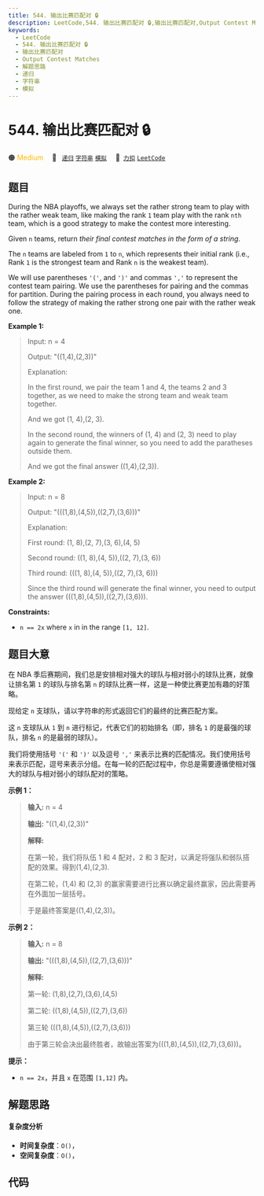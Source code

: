 ```yaml
---
title: 544. 输出比赛匹配对 🔒
description: LeetCode,544. 输出比赛匹配对 🔒,输出比赛匹配对,Output Contest Matches,解题思路,递归,字符串,模拟
keywords:
  - LeetCode
  - 544. 输出比赛匹配对 🔒
  - 输出比赛匹配对
  - Output Contest Matches
  - 解题思路
  - 递归
  - 字符串
  - 模拟
---
```


# 544. 输出比赛匹配对 🔒

🟠 <font color=#ffb800>Medium</font>&emsp; 🔖&ensp; [`递归`](/tag/recursion.md) [`字符串`](/tag/string.md) [`模拟`](/tag/simulation.md)&emsp; 🔗&ensp;[`力扣`](https://leetcode.cn/problems/output-contest-matches) [`LeetCode`](https://leetcode.com/problems/output-contest-matches)

## 题目

During the NBA playoffs, we always set the rather strong team to play with the
rather weak team, like making the rank `1` team play with the rank `nth` team,
which is a good strategy to make the contest more interesting.

Given `n` teams, return _their final contest matches in the form of a string_.

The `n` teams are labeled from `1` to `n`, which represents their initial rank
(i.e., Rank `1` is the strongest team and Rank `n` is the weakest team).

We will use parentheses `'('`, and `')'` and commas `','` to represent the
contest team pairing. We use the parentheses for pairing and the commas for
partition. During the pairing process in each round, you always need to follow
the strategy of making the rather strong one pair with the rather weak one.



**Example 1:**

> Input: n = 4
> 
> Output: "((1,4),(2,3))"
> 
> Explanation:
> 
> In the first round, we pair the team 1 and 4, the teams 2 and 3 together, as we need to make the strong team and weak team together.
> 
> And we got (1, 4),(2, 3).
> 
> In the second round, the winners of (1, 4) and (2, 3) need to play again to generate the final winner, so you need to add the paratheses outside them.
> 
> And we got the final answer ((1,4),(2,3)).

**Example 2:**

> Input: n = 8
> 
> Output: "(((1,8),(4,5)),((2,7),(3,6)))"
> 
> Explanation:
> 
> First round: (1, 8),(2, 7),(3, 6),(4, 5)
> 
> Second round: ((1, 8),(4, 5)),((2, 7),(3, 6))
> 
> Third round: (((1, 8),(4, 5)),((2, 7),(3, 6)))
> 
> Since the third round will generate the final winner, you need to output the answer (((1,8),(4,5)),((2,7),(3,6))).

**Constraints:**

  * `n == 2x` where `x` in in the range `[1, 12]`.


## 题目大意



在 NBA 季后赛期间，我们总是安排相对强大的球队与相对弱小的球队比赛，就像让排名第 `1` 的球队与排名第 `n`
的球队比赛一样，这是一种使比赛更加有趣的好策略。

现给定 `n` 支球队，请以字符串的形式返回它们的最终的比赛匹配方案。

这 `n` 支球队从 `1` 到 `n` 进行标记，代表它们的初始排名（即，排名 `1` 的是最强的球队，排名 `n` 的是最弱的球队）。

我们将使用括号 `'('` 和 `')'` 以及逗号 `','`
来表示比赛的匹配情况。我们使用括号来表示匹配，逗号来表示分组。在每一轮的匹配过程中，你总是需要遵循使相对强大的球队与相对弱小的球队配对的策略。



**示例 1：**

> 
> 
> 
> 
> 
> **输入:** n = 4
> 
> **输出:** "((1,4),(2,3))"
> 
> **解释:** 
> 
> 在第一轮，我们将队伍 1 和 4 配对，2 和 3 配对，以满足将强队和弱队搭配的效果。得到(1,4),(2,3).
> 
> 在第二轮，(1,4) 和 (2,3) 的赢家需要进行比赛以确定最终赢家，因此需要再在外面加一层括号。
> 
> 于是最终答案是((1,4),(2,3))。
> 
> 

**示例 2：**

> 
> 
> 
> 
> 
> **输入:** n = 8
> 
> **输出:** "(((1,8),(4,5)),((2,7),(3,6)))"
> 
> **解释:** 
> 
> 第一轮: (1,8),(2,7),(3,6),(4,5)
> 
> 第二轮: ((1,8),(4,5)),((2,7),(3,6))
> 
> 第三轮 (((1,8),(4,5)),((2,7),(3,6)))
> 
> 由于第三轮会决出最终胜者，故输出答案为(((1,8),(4,5)),((2,7),(3,6)))。
> 
> 



**提示：**

  * `n == 2x`，并且 `x` 在范围 `[1,12]` 内。


## 解题思路

#### 复杂度分析

- **时间复杂度**：`O()`，
- **空间复杂度**：`O()`，

## 代码

```javascript

```